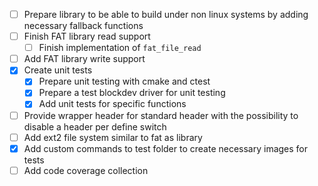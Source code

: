 
- [ ] Prepare library to be able to build under non linux systems by adding necessary fallback functions
- [ ] Finish FAT library read support
  - [ ] Finish implementation of `fat_file_read`
- [ ] Add FAT library write support
- [x] Create unit tests
  - [x] Prepare unit testing with cmake and ctest
  - [x] Prepare a test blockdev driver for unit testing
  - [x] Add unit tests for specific functions
- [ ] Provide wrapper header for standard header with the possibility to disable a header per define switch
- [ ] Add ext2 file system similar to fat as library
- [x] Add custom commands to test folder to create necessary images for tests
- [ ] Add code coverage collection
